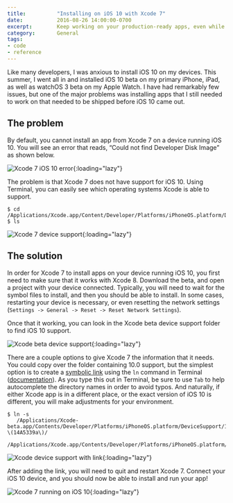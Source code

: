 ```yaml
---
title:          "Installing on iOS 10 with Xcode 7"
date:           2016-08-26 14:00:00-0700
excerpt:        Keep working on your production-ready apps, even while running the iOS beta on your phone
category:       General
tags:
- code
- reference
---
```


Like many developers, I was anxious to install iOS 10 on my devices. This summer, I went all in and installed iOS 10 beta on my primary iPhone, iPad, as well as watchOS 3 beta on my Apple Watch. I have had remarkably few issues, but one of the major problems was installing apps that I still needed to work on that needed to be shipped before iOS 10 came out.


## The problem
By default, you cannot install an app from Xcode 7 on a device running iOS 10. You will see an error that reads, “Could not find Developer Disk Image” as shown below.

![Xcode 7 iOS 10 error](https://media.bennorris.com/images/posts/xcode7-error-ios10.png){:loading="lazy"}

The problem is that Xcode 7 does not have support for iOS 10. Using Terminal, you can easily see which operating systems Xcode is able to support.

```
$ cd /Applications/Xcode.app/Content/Developer/Platforms/iPhoneOS.platform/DeviceSupport
$ ls
```

![Xcode 7 device support](https://media.bennorris.com/images/posts/xcode-device-support.png){:loading="lazy"}


## The solution
In order for Xcode 7 to install apps on your device running iOS 10, you first need to make sure that it works with Xcode 8. Download the beta, and open a project with your device connected. Typically, you will need to wait for the symbol files to install, and then you should be able to install. In some cases, restarting your device is necessary, or even resetting the network settings (`Settings -> General -> Reset -> Reset Network Settings`).

Once that it working, you can look in the Xcode beta device support folder to find iOS 10 support.

![Xcode beta device support](https://media.bennorris.com/images/posts/xcode-beta-device-support.png){:loading="lazy"}

There are a couple options to give Xcode 7 the information that it needs. You could copy over the folder containing 10.0 support, but the simplest option is to create a [symbolic link](https://en.wikipedia.org/wiki/Symbolic_link) using the `ln` command in Terminal ([documentation](https://developer.apple.com/legacy/library/documentation/Darwin/Reference/ManPages/man1/ln.1.html)). As you type this out in Terminal, be sure to use `Tab` to help autocomplete the directory names in order to avoid typos. And naturally, if either Xcode app is in a different place, or the exact version of iOS 10 is different, you will make adjustments for your environment.

```
$ ln -s
   /Applications/Xcode-beta.app/Contents/Developer/Platforms/iPhoneOS.platform/DeviceSupport/10.0\ \(14A5339a\)/
   /Applications/Xcode.app/Contents/Developer/Platforms/iPhoneOS.platform/DeviceSupport/10.0
```

![Xcode device support with link](https://media.bennorris.com/images/posts/xcode-device-support-with-link.png){:loading="lazy"}

After adding the link, you will need to quit and restart Xcode 7. Connect your iOS 10 device, and you should now be able to install and run your app!

![Xcode 7 running on iOS 10](https://media.bennorris.com/images/posts/xcode7-running-on-ios10.png){:loading="lazy"}

